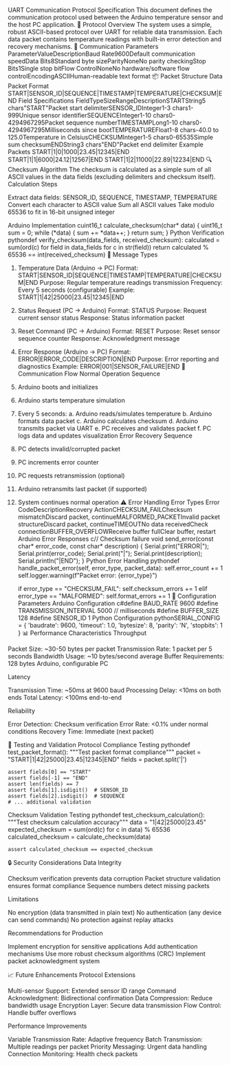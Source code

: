 UART Communication Protocol Specification
This document defines the communication protocol used between the Arduino temperature sensor and the host PC application.
📡 Protocol Overview
The system uses a simple, robust ASCII-based protocol over UART for reliable data transmission. Each data packet contains temperature readings with built-in error detection and recovery mechanisms.
🔧 Communication Parameters
ParameterValueDescriptionBaud Rate9600Default communication speedData Bits8Standard byte sizeParityNoneNo parity checkingStop Bits1Single stop bitFlow ControlNoneNo hardware/software flow controlEncodingASCIIHuman-readable text format
📦 Packet Structure
Data Packet Format
START|SENSOR_ID|SEQUENCE|TIMESTAMP|TEMPERATURE|CHECKSUM|END
Field Specifications
FieldTypeSizeRangeDescriptionSTARTString5 chars"START"Packet start delimiterSENSOR_IDInteger1-3 chars1-999Unique sensor identifierSEQUENCEInteger1-10 chars0-4294967295Packet sequence numberTIMESTAMPLong1-10 chars0-4294967295Milliseconds since bootTEMPERATUREFloat1-8 chars-40.0 to 125.0Temperature in CelsiusCHECKSUMInteger1-5 chars0-65535Simple sum checksumENDString3 chars"END"Packet end delimiter
Example Packets
START|1|0|1000|23.45|12345|END
START|1|1|6000|24.12|12567|END
START|1|2|11000|22.89|12234|END
🔍 Checksum Algorithm
The checksum is calculated as a simple sum of all ASCII values in the data fields (excluding delimiters and checksum itself).
Calculation Steps

Extract data fields: SENSOR_ID, SEQUENCE, TIMESTAMP, TEMPERATURE
Convert each character to ASCII value
Sum all ASCII values
Take modulo 65536 to fit in 16-bit unsigned integer

Arduino Implementation
cuint16_t calculate_checksum(char* data) {
    uint16_t sum = 0;
    while (*data) {
        sum += *data++;
    }
    return sum;
}
Python Verification
pythondef verify_checksum(data_fields, received_checksum):
    calculated = sum(ord(c) for field in data_fields for c in str(field))
    return calculated % 65536 == int(received_checksum)
📨 Message Types
1. Temperature Data (Arduino → PC)
Format: START|SENSOR_ID|SEQUENCE|TIMESTAMP|TEMPERATURE|CHECKSUM|END
Purpose: Regular temperature readings transmission
Frequency: Every 5 seconds (configurable)
Example: START|1|42|25000|23.45|12345|END
2. Status Request (PC → Arduino)
Format: STATUS
Purpose: Request current sensor status
Response: Status information packet
3. Reset Command (PC → Arduino)
Format: RESET
Purpose: Reset sensor sequence counter
Response: Acknowledgment message
4. Error Response (Arduino → PC)
Format: ERROR|ERROR_CODE|DESCRIPTION|END
Purpose: Error reporting and diagnostics
Example: ERROR|001|SENSOR_FAILURE|END
🔄 Communication Flow
Normal Operation Sequence
1. Arduino boots and initializes
2. Arduino starts temperature simulation
3. Every 5 seconds:
   a. Arduino reads/simulates temperature
   b. Arduino formats data packet
   c. Arduino calculates checksum
   d. Arduino transmits packet via UART
   e. PC receives and validates packet
   f. PC logs data and updates visualization
Error Recovery Sequence
1. PC detects invalid/corrupted packet
2. PC increments error counter
3. PC requests retransmission (optional)
4. Arduino retransmits last packet (if supported)
5. System continues normal operation
⚠️ Error Handling
Error Types
Error CodeDescriptionRecovery ActionCHECKSUM_FAILChecksum mismatchDiscard packet, continueMALFORMED_PACKETInvalid packet structureDiscard packet, continueTIMEOUTNo data receivedCheck connectionBUFFER_OVERFLOWReceive buffer fullClear buffer, restart
Arduino Error Responses
c// Checksum failure
void send_error(const char* error_code, const char* description) {
    Serial.print("ERROR|");
    Serial.print(error_code);
    Serial.print("|");
    Serial.print(description);
    Serial.println("|END");
}
Python Error Handling
pythondef handle_packet_error(self, error_type, packet_data):
    self.error_count += 1
    self.logger.warning(f"Packet error: {error_type}")
    
    if error_type == "CHECKSUM_FAIL":
        self.checksum_errors += 1
    elif error_type == "MALFORMED":
        self.format_errors += 1
🔧 Configuration Parameters
Arduino Configuration
c#define BAUD_RATE 9600
#define TRANSMISSION_INTERVAL 5000  // milliseconds
#define BUFFER_SIZE 128
#define SENSOR_ID 1
Python Configuration
pythonSERIAL_CONFIG = {
    'baudrate': 9600,
    'timeout': 1.0,
    'bytesize': 8,
    'parity': 'N',
    'stopbits': 1
}
📊 Performance Characteristics
Throughput

Packet Size: ~30-50 bytes per packet
Transmission Rate: 1 packet per 5 seconds
Bandwidth Usage: ~10 bytes/second average
Buffer Requirements: 128 bytes Arduino, configurable PC

Latency

Transmission Time: ~50ms at 9600 baud
Processing Delay: <10ms on both ends
Total Latency: <100ms end-to-end

Reliability

Error Detection: Checksum verification
Error Rate: <0.1% under normal conditions
Recovery Time: Immediate (next packet)

🧪 Testing and Validation
Protocol Compliance Testing
pythondef test_packet_format():
    """Test packet format compliance"""
    packet = "START|1|42|25000|23.45|12345|END"
    fields = packet.split('|')
    
    assert fields[0] == "START"
    assert fields[-1] == "END"
    assert len(fields) == 7
    assert fields[1].isdigit()  # SENSOR_ID
    assert fields[2].isdigit()  # SEQUENCE
    # ... additional validation
Checksum Validation Testing
pythondef test_checksum_calculation():
    """Test checksum calculation accuracy"""
    data = "1|42|25000|23.45"
    expected_checksum = sum(ord(c) for c in data) % 65536
    calculated_checksum = calculate_checksum(data)
    
    assert calculated_checksum == expected_checksum
🔒 Security Considerations
Data Integrity

Checksum verification prevents data corruption
Packet structure validation ensures format compliance
Sequence numbers detect missing packets

Limitations

No encryption (data transmitted in plain text)
No authentication (any device can send commands)
No protection against replay attacks

Recommendations for Production

Implement encryption for sensitive applications
Add authentication mechanisms
Use more robust checksum algorithms (CRC)
Implement packet acknowledgment system

📈 Future Enhancements
Protocol Extensions

Multi-sensor Support: Extended sensor ID range
Command Acknowledgment: Bidirectional confirmation
Data Compression: Reduce bandwidth usage
Encryption Layer: Secure data transmission
Flow Control: Handle buffer overflows

Performance Improvements

Variable Transmission Rate: Adaptive frequency
Batch Transmission: Multiple readings per packet
Priority Messaging: Urgent data handling
Connection Monitoring: Health check packets